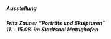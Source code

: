##### **Ausstellung**
##### Fritz Zauner “Porträts und Skulpturen”<br>11. - 15.08. im Stadtsaal Mattighofen